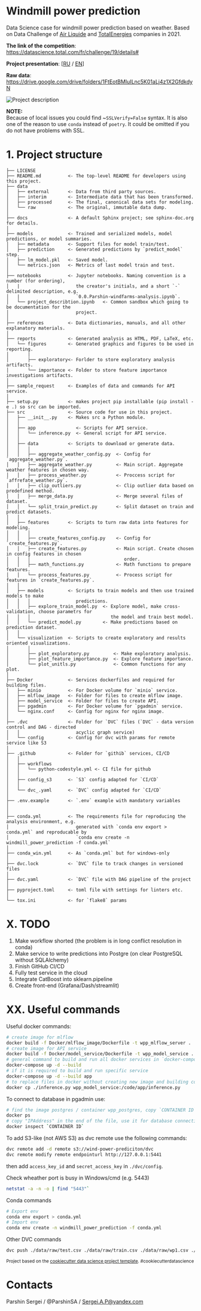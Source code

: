 Windmill power prediction 
==============================

Data Science case for windmill power prediction based on weather. Based on Data Challenge of [Air Liquide](https://www.airliquide.com/) and [TotalEnergies](https://totalenergies.com/) companies in 2021.

__The link of the competition__: https://datascience.total.com/fr/challenge/19/details#

__Project presentation__: [[RU](https://docs.google.com/presentation/d/1_LnCRoTVObppkohVuFIcRWabu_nkG4Dc6QPrGgQGpPQ/edit?usp=sharing) / [EN](https://docs.google.com/presentation/d/1L5D4HqUiLyIuLWJv-6U4-XkU2T1NHDX-7N43LSzwwHU/edit?usp=sharing)]

__Raw data__: https://drive.google.com/drive/folders/1FtEotBMIuILnc5K01aLj4z1X2GfdkdyN

![Project description](./.readme/project_description.jpg)

__NOTE:__  
Because of local issues you could find ~`SSLVerify=False` syntax. It is also one of the reason to use `conda` instead of `poetry`. It could be omitted if you do not have problems with SSL.

# 1. Project structure

    ├── LICENSE
    ├── README.md          <- The top-level README for developers using this project.
    ├── data
    │   ├── external       <- Data from third party sources.
    │   ├── interim        <- Intermediate data that has been transformed.
    │   ├── processed      <- The final, canonical data sets for modeling.
    │   └── raw            <- The original, immutable data dump.
    │
    ├── docs               <- A default Sphinx project; see sphinx-doc.org for details.
    │
    ├── models             <- Trained and serialized models, model predictions, or model summaries.
    │   ├── metadata       <- Support files for model train/test.
    │   ├── prediction     <- Generated predictions by `predict_model` step.
    │   ├── lm_model.pkl   <- Saved model.
    │   └── metrics.json   <- Metrics of last model train and test.
    │
    ├── notebooks          <- Jupyter notebooks. Naming convention is a number (for ordering),
    │   |                     the creator's initials, and a short `-` delimited description, e.g.
    │   |                     `0.0.Parshin-windfarms-analysis.ipynb`.
    │   └── project_describtion.ipynb   <- Common sandbox which going to be documentation for the 
    │                         project.
    │
    ├── references         <- Data dictionaries, manuals, and all other explanatory materials.
    │
    ├── reports            <- Generated analysis as HTML, PDF, LaTeX, etc.
    │   └── figures        <- Generated graphics and figures to be used in reporting.
    │       |
    │       ├── exploratory<- Forlder to store exploratory analysis artifacts.
    │       └── importance <- Folder to store feature importance investigations artifacts.
    │
    ├── sample_request     <- Examples of data and commands for API service. 
    │
    ├── setup.py           <- makes project pip installable (pip install -e .) so src can be imported.
    ├── src                <- Source code for use in this project.
    │   ├── __init__.py    <- Makes src a Python module.
    │   │
    │   ├── app               <- Scripts for API service.
    │   │   └── inference.py  <- General script for API service.
    │   │
    │   ├── data           <- Scripts to download or generate data.
    │   │   │ 
    │   │   ├── aggregate_weather_config.py  <- Config for `aggregate_weather.py`.
    │   │   ├── aggregate_weather.py         <- Main script. Aggregate weather features in chosen way.
    │   │   ├── process_weather.py           <- Proccess script for `affrefate_weather.py`.
    │   │   ├── clip_outliers.py             <- Clip outlier data based on predefined method.
    │   │   ├── merge_data.py                <- Merge several files of dataset.
    │   │   └── split_train_predict.py       <- Split dataset on train and predict datasets.
    │   │
    │   ├── features       <- Scripts to turn raw data into features for modeling.
    │   │   │ 
    │   │   ├── create_features_config.py    <- Config for `create_features.py`.
    │   │   ├── create_features.py           <- Main script. Create chosen in config features in chosen 
    │   │   │                                   order.
    │   │   ├── math_functions.py            <- Math functions to prepare features.
    │   │   └── process_features.py          <- Process script for features in `create_features.py`.
    │   │
    │   ├── models         <- Scripts to train models and then use trained models to make
    │   │   │                 predictions.
    │   │   ├── explore_train_model.py  <- Explore model, make cross-validation, choose parametrs for
    │   │   │                              the model and train best model.    
    │   │   └── predict_model.py        <- Make predictions based on prediction dataset.
    │   │
    │   └── visualization  <- Scripts to create exploratory and results oriented visualizations.
    │       │ 
    │       ├── plot_exploratory.py         <- Make exploratory analysis.
    │       ├── plot_feature_importance.py  <- Explore feature importance.
    │       └── plot_unitls.py              <- Common functions for any plot.
    │
    ├── Docker             <- Services dockerfiles and required for building files.
    │   ├── minio          <- For Docker volume for `minio` service.
    │   ├── mlflow_image   <- Folder for files to create mlflow image.
    │   ├── model_service  <- Folder for files to create API.
    │   ├── pgadmin        <- For Docker volume for `pgadmin` service.
    │   └── nginx.conf     <- Config for nginx for nginx image.
    │
    ├── .dvc               <- Folder for `DVC` files (`DVC` - data version control and DAG - directed 
    │   │                     acyclic graph service)
    │   └── config         <- Config for dvc with params for remote service like S3
    │
    ├── .github            <- Folder for `githib` services, CI/CD
    │   │                     
    │   ├── workflows
    │   │   └── python-codestyle.yml <- CI file for github
    │   │
    │   ├── config_s3      <- `S3` config adapted for `CI/CD`
    │   │
    │   └── dvc_.yaml      <- `DVC` config adapted for `CI/CD`
    │
    ├── .env.example       <- `.env` example with mandatory variables 
    │
    │
    ├── conda.yml          <- The requirements file for reproducing the analysis environment, e.g.
    │                         generated with `conda env export > conda.yml` and reproducable by 
    │                         `conda env create -n windmill_power_prediction -f conda.yml`
    │
    ├── conda_win.yml      <- As `conda.yml` but for windows-only
    │
    ├── dvc.lock           <- `DVC` file to track changes in versioned files
    │
    ├── dvc.yaml           <- `DVC` file with DAG pipeline of the project 
    │    
    ├── pyproject.toml     <- toml file with settings for linters etc.
    │    
    └── tox.ini            <- for `flake8` params

# X. TODO

1. Make workflow shorted (the problem is in long conflict resolution in conda)
2. Make service to write predictions into Postgre (on clear PostgreSQL without SQLAlchemy)
3. Finish GitHub CI/CD
4. Fully test service in the cloud
5. Integrate CatBoost into sklearn.pipeline
6. Create front-end (Grafana/Dash/streamlit)

# XX. Useful commands
Useful docker commands:
```bash
# create image for mlflow
docker build -f Docker/mlflow_image/Dockerfile -t wpp_mlflow_server .
# create image for API service
docker build -f Docker/model_service/Dockerfile -t wpp_model_service .
# general command to build and run all docker services in `docker-compose.yml`
docker-compose up -d --build
# if it is required to build and run specific service
docker-compose up -d --build app
# to replace files in docker without creating new image and building container
docker cp ./inference.py wpp_model_service:/code/app/inference.py
```

To connect to database in pgadmin use:
```bash
# find the image postgres / container wpp_postgres, copy `CONTAINER ID`
docker ps
# copy "IPAddress" in the end of the file, use it for database connection in `pgadmin`
docker inspect `CONTAINER ID`
```

To add S3-like (not AWS S3) as dvc remote use the following commands:
```bash
dvc remote add -d remote s3://wind-power-prediciton/dvc
dvc remote modify remote endpointurl http://127.0.0.1:5441
```
then add `access_key_id` and `secret_access_key` in `./dvc/config`.

Check wheather port is busy in Windows/cmd (e.g. 5443)
```bash
netstat -a -n -o | find "5443"`
```

Conda commands
```bash
# Export env
conda env export > conda.yml
# Import env
conda env create -n windmill_power_prediction -f conda.yml
```

Other DVC commands
```bash
dvc push ./data/raw/test.csv ./data/raw/train.csv ./data/raw/wp1.csv ./data/raw/wp2.csv ./data/raw/wp3.csv ./data/raw/wp4.csv ./data/raw/wp5.csv ./data/raw/wp6.csv
```

<p><small>Project based on the <a target="_blank" href="https://drivendata.github.io/cookiecutter-data-science/">cookiecutter data science project template</a>. #cookiecutterdatascience</small></p>

# Contacts
Parshin Sergei / @ParshinSA / Sergei.A.P@yandex.com
